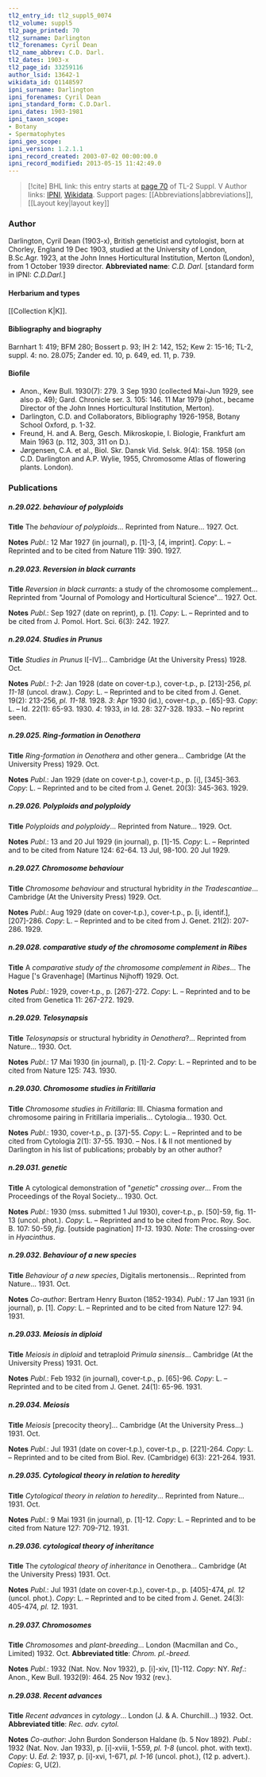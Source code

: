 ```yaml
---
tl2_entry_id: tl2_suppl5_0074
tl2_volume: suppl5
tl2_page_printed: 70
tl2_surname: Darlington
tl2_forenames: Cyril Dean
tl2_name_abbrev: C.D. Darl.
tl2_dates: 1903-x
tl2_page_id: 33259116
author_lsid: 13642-1
wikidata_id: Q1148597
ipni_surname: Darlington
ipni_forenames: Cyril Dean
ipni_standard_form: C.D.Darl.
ipni_dates: 1903-1981
ipni_taxon_scope: 
- Botany
- Spermatophytes
ipni_geo_scope: 
ipni_version: 1.2.1.1
ipni_record_created: 2003-07-02 00:00:00.0
ipni_record_modified: 2013-05-15 11:42:49.0
---
```


> [!cite] BHL link: this entry starts at [page 70](https://www.biodiversitylibrary.org/page/33259116) of TL-2 Suppl. V
> Author links: [IPNI](https://www.ipni.org/a/13642-1), [Wikidata](https://www.wikidata.org/wiki/Q1148597). Support pages: [[Abbreviations|abbreviations]], [[Layout key|layout key]]

### Author

Darlington, Cyril Dean (1903-x), British geneticist and cytologist, born at Chorley, England 19 Dec 1903, studied at the University of London, B.Sc.Agr. 1923, at the John Innes Horticultural Institution, Merton (London), from 1 October 1939 director. 
**Abbreviated name**: *C.D. Darl.* \[standard form in IPNI: *C.D.Darl.*\]

#### Herbarium and types

[[Collection K|K]].

#### Bibliography and biography

Barnhart 1: 419; BFM 280; Bossert p. 93; IH 2: 142, 152; Kew 2: 15-16; TL-2, suppl. 4: no. 28.075; Zander ed. 10, p. 649, ed. 11, p. 739.

#### Biofile

- Anon., Kew Bull. 1930(7): 279. 3 Sep 1930 (collected Mai-Jun 1929, see also p. 49); Gard. Chronicle ser. 3. 105: 146. 11 Mar 1979 (phot., became Director of the John Innes Horticultural Institution, Merton).
- Darlington, C.D. and Collaborators, Bibliography 1926-1958, Botany School Oxford, p. 1-32.
- Freund, H. and A. Berg, Gesch. Mikroskopie, I. Biologie, Frankfurt am Main 1963 (p. 112, 303, 311 on D.).
- Jørgensen, C.A. et al., Biol. Skr. Dansk Vid. Selsk. 9(4): 158. 1958 (on C.D. Darlington and A.P. Wylie, 1955, Chromosome Atlas of flowering plants. London).

### Publications

##### n.29.022. behaviour of polyploids

**Title**
The *behaviour of polyploids*... Reprinted from Nature... 1927. Oct.

**Notes**
*Publ*.: 12 Mar 1927 (in journal), p. \[1\]-3, \[4, imprint\]. *Copy*: L. – Reprinted and to be cited from Nature 119: 390. 1927.

##### n.29.023. Reversion in black currants

**Title**
*Reversion in black currants*: a study of the chromosome complement... Reprinted from "Journal of Pomology and Horticultural Science"... 1927. Oct.

**Notes**
*Publ*.: Sep 1927 (date on reprint), p. \[1\]. *Copy*: L. – Reprinted and to be cited from J. Pomol. Hort. Sci. 6(3): 242. 1927.

##### n.29.024. Studies in Prunus

**Title**
*Studies in Prunus* I\[-IV\]... Cambridge (At the University Press) 1928. Oct.

**Notes**
*Publ*.: *1-2*: Jan 1928 (date on cover-t.p.), cover-t.p., p. \[213\]-256, *pl. 11-18* (uncol. draw.).
*Copy*: L. – Reprinted and to be cited from J. Genet. 19(2): 213-256, *pl. 11-18.* 1928.
*3*: Apr 1930 (id.), cover-t.p., p. \[65\]-93. *Copy*: L. – Id. 22(1): 65-93. 1930.
*4*: 1933, *in* Id. 28: 327-328. 1933. – No reprint seen.

##### n.29.025. Ring-formation in Oenothera

**Title**
*Ring-formation in Oenothera* and other genera... Cambridge (At the University Press) 1929. Oct.

**Notes**
*Publ*.: Jan 1929 (date on cover-t.p.), cover-t.p., p. \[i\], \[345\]-363. *Copy*: L. – Reprinted and to be cited from J. Genet. 20(3): 345-363. 1929.

##### n.29.026. Polyploids and polyploidy

**Title**
*Polyploids and polyploidy*... Reprinted from Nature... 1929. Oct.

**Notes**
*Publ*.: 13 and 20 Jul 1929 (in journal), p. \[1\]-15. *Copy*: L. – Reprinted and to be cited from Nature 124: 62-64. 13 Jul, 98-100. 20 Jul 1929.

##### n.29.027. Chromosome behaviour

**Title**
*Chromosome behaviour* and structural hybridity *in the Tradescantiae*... Cambridge (At the University Press) 1929. Oct.

**Notes**
*Publ*.: Aug 1929 (date on cover-t.p.), cover-t.p., p. \[i, identif.\], \[207\]-286. *Copy*: L. – Reprinted and to be cited from J. Genet. 21(2): 207-286. 1929.

##### n.29.028. comparative study of the chromosome complement in Ribes

**Title**
A *comparative study of the chromosome complement in Ribes*... The Hague \['s Gravenhage\] (Martinus Nijhoff) 1929. Oct.

**Notes**
*Publ*.: 1929, cover-t.p., p. \[267\]-272. *Copy*: L. – Reprinted and to be cited from Genetica 11: 267-272. 1929.

##### n.29.029. Telosynapsis

**Title**
*Telosynapsis* or structural hybridity *in Oenothera*?... Reprinted from Nature... 1930. Oct.

**Notes**
*Publ*.: 17 Mai 1930 (in journal), p. \[1\]-2. *Copy*: L. – Reprinted and to be cited from Nature 125: 743. 1930.

##### n.29.030. Chromosome studies in Fritillaria

**Title**
*Chromosome studies in Fritillaria*: III. Chiasma formation and chromosome pairing in Fritillaria imperialis... Cytologia... 1930. Oct.

**Notes**
*Publ*.: 1930, cover-t.p., p. \[37\]-55. *Copy*: L. – Reprinted and to be cited from Cytologia 2(1): 37-55. 1930. – Nos. I & II not mentioned by Darlington in his list of publications; probably by an other author?

##### n.29.031. genetic

**Title**
A cytological demonstration of "*genetic*" *crossing over*... From the Proceedings of the Royal Society... 1930. Oct.

**Notes**
*Publ*.: 1930 (mss. submitted 1 Jul 1930), cover-t.p., p. \[50\]-59, fig. 11-13 (uncol. phot.). *Copy*: L. – Reprinted and to be cited from Proc. Roy. Soc. B. 107: 50-59, *fig*. \[outside pagination\] *11-13*. 1930.
*Note*: The crossing-over in *Hyacinthus*.

##### n.29.032. Behaviour of a new species

**Title**
*Behaviour of a new species*, Digitalis mertonensis... Reprinted from Nature... 1931. Oct.

**Notes**
*Co-author*: Bertram Henry Buxton (1852-1934).
*Publ*.: 17 Jan 1931 (in journal), p. \[1\]. *Copy*: L. – Reprinted and to be cited from Nature 127: 94. 1931.

##### n.29.033. Meiosis in diploid

**Title**
*Meiosis in diploid* and tetraploid *Primula sinensis*... Cambridge (At the University Press) 1931. Oct.

**Notes**
*Publ*.: Feb 1932 (in journal), cover-t.p., p. \[65\]-96. *Copy*: L. – Reprinted and to be cited from J. Genet. 24(1): 65-96. 1931.

##### n.29.034. Meiosis

**Title**
*Meiosis* \[precocity theory\]... Cambridge (At the University Press...) 1931. Oct.

**Notes**
*Publ*.: Jul 1931 (date on cover-t.p.), cover-t.p., p. \[221\]-264. *Copy*: L. – Reprinted and to be cited from Biol. Rev. (Cambridge) 6(3): 221-264. 1931.

##### n.29.035. Cytological theory in relation to heredity

**Title**
*Cytological theory in relation to heredity*... Reprinted from Nature... 1931. Oct.

**Notes**
*Publ*.: 9 Mai 1931 (in journal), p. \[1\]-12. *Copy*: L. – Reprinted and to be cited from Nature 127: 709-712. 1931.

##### n.29.036. cytological theory of inheritance

**Title**
The *cytological theory of inheritance* in Oenothera... Cambridge (At the University Press) 1931. Oct.

**Notes**
*Publ*.: Jul 1931 (date on cover-t.p.), cover-t.p., p. \[405\]-474, *pl. 12* (uncol. phot.). *Copy*: L. – Reprinted and to be cited from J. Genet. 24(3): 405-474, *pl. 12.* 1931.

##### n.29.037. Chromosomes

**Title**
*Chromosomes* and *plant-breeding*... London (Macmillan and Co., Limited) 1932. Oct.
**Abbreviated title**: *Chrom. pl.-breed.*

**Notes**
*Publ*.: 1932 (Nat. Nov. Nov 1932), p. \[i\]-xiv, \[1\]-112. *Copy*: NY.
*Ref*.: Anon., Kew Bull. 1932(9): 464. 25 Nov 1932 (rev.).

##### n.29.038. Recent advances

**Title**
*Recent advances* in *cytology*... London (J. & A. Churchill...) 1932. Oct.
**Abbreviated title**: *Rec. adv. cytol.*

**Notes**
*Co-author*: John Burdon Sonderson Haldane (b. 5 Nov 1892).
*Publ*.: 1932 (Nat. Nov. Jan 1933), p. \[i\]-xviii, 1-559, *pl. 1-8* (uncol. phot. with text). *Copy*: U.
*Ed. 2*: 1937, p. \[i\]-xvi, 1-671, *pl. 1-16* (uncol. phot.), (12 p. advert.). *Copies*: G, U(2).

